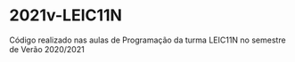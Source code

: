 # 2021v-LEIC11N
Código realizado nas aulas de Programação da turma LEIC11N no semestre de Verão 2020/2021
